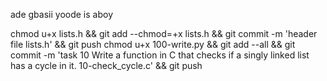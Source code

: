 ade gbasii yoode is aboy

chmod u+x lists.h && git add --chmod=+x lists.h && git commit -m 'header file lists.h' && git push
chmod u+x 100-write.py && git add --all && git commit -m 'task 10 Write a function in C that checks if a singly linked list has a cycle in it. 10-check_cycle.c' && git push